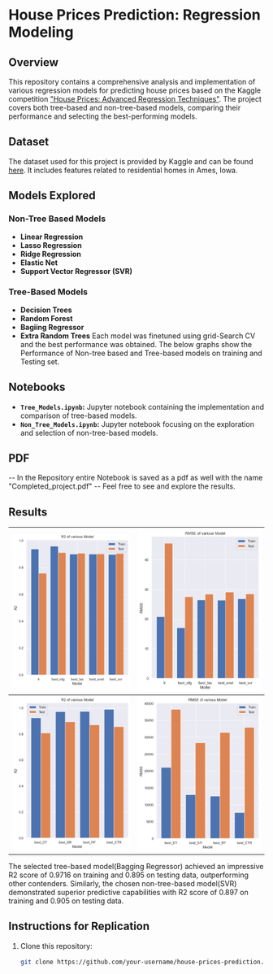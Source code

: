 # House Prices Prediction: Regression Modeling

## Overview

This repository contains a comprehensive analysis and implementation of various regression models for predicting house prices based on the Kaggle competition ["House Prices: Advanced Regression Techniques"](https://www.kaggle.com/c/house-prices-advanced-regression-techniques). The project covers both tree-based and non-tree-based models, comparing their performance and selecting the best-performing models.

## Dataset

The dataset used for this project is provided by Kaggle and can be found [here](https://www.kaggle.com/c/house-prices-advanced-regression-techniques/data). It includes features related to residential homes in Ames, Iowa.

## Models Explored

### Non-Tree Based Models

- **Linear Regression**
- **Lasso Regression**
- **Ridge Regression**
- **Elastic Net**
- **Support Vector Regressor (SVR)**


### Tree-Based Models

- **Decision Trees**
- **Random Forest**
- **Bagiing Regressor**
- **Extra Random Trees**
Each model was finetuned using grid-Search CV and the best performance was obtained. The below graphs show the Performance of Non-tree based and Tree-based models
on training and Testing set.


## Notebooks

- **`Tree_Models.ipynb`:** Jupyter notebook containing the implementation and comparison of tree-based models.
- **`Non_Tree_Models.ipynb`:** Jupyter notebook focusing on the exploration and selection of non-tree-based models.

## PDF 
-- In the Repository entire Notebook is saved as a pdf as well with the name "Completed_project.pdf"
-- Feel free to see and explore the results.

## Results
![Image 1](images/R2-NT.png) | ![Image 2](images/RMSE-NT.png)
------------------------|------------------------
![Image 3](images/R2-T.png) | ![Image 4](images/RMSE-T.png)




The selected tree-based model(Bagging Regressor) achieved an impressive R2 score of 0.9716 on training and 0.895 on testing data, outperforming other contenders. Similarly, the chosen non-tree-based model(SVR) demonstrated superior predictive capabilities with R2 score of 0.897 on training and 0.905 on testing data.

## Instructions for Replication

1. Clone this repository:
   ```bash
   git clone https://github.com/your-username/house-prices-prediction.git
